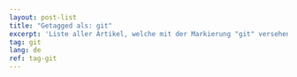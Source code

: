 ```yaml
---
layout: post-list
title: "Getagged als: git"
excerpt: 'Liste aller Artikel, welche mit der Markierung "git" versehen wurden.'  
tag: git
lang: de
ref: tag-git
---
```

